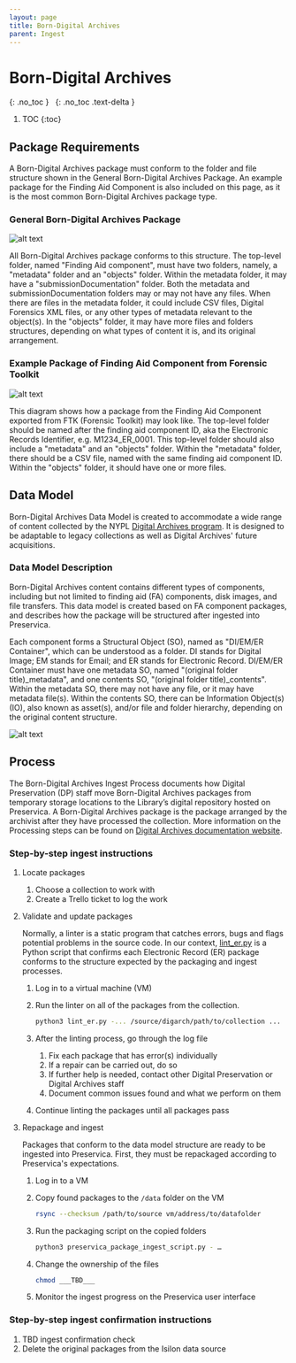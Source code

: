 ```yaml
---
layout: page
title: Born-Digital Archives
parent: Ingest
---
```


# Born-Digital Archives

{: .no_toc }
&nbsp;
{: .no_toc .text-delta }

1. TOC
{:toc}

## Package Requirements

A Born-Digital Archives package must conform to the folder and file structure shown in the General Born-Digital Archives Package.
An example package for the Finding Aid Component is also included on this page, as it is the most common Born-Digital Archives package type.

### General Born-Digital Archives Package

![alt text]({{site.baseurl}}/assets/img/DA_package_general.svg "Diagram showing the file and folder structure of a General
Born-Digital Archives Package")

All Born-Digital Archives package conforms to this structure. The top-level folder, named "Finding Aid component", must have two
folders, namely, a "metadata" folder and an "objects" folder. Within the metadata folder, it may have a "submissionDocumentation" folder.
Both the metadata and submissionDocumentation folders may or may not have any files. When there are files in the metadata folder, it could
include CSV files, Digital Forensics XML files, or any other types of metadata relevant to the object(s). In the "objects" folder, it may
have more files and folders structures, depending on what types of content it is, and its original arrangement.

### Example Package of Finding Aid Component from Forensic Toolkit

![alt text]({{site.baseurl}}/assets/img/DA_package_example_FA_Component_FTK.svg "Diagram showing the file and folder structure of an
Example Package of Finding Aid Component from FTK")

This diagram shows how a package from the Finding Aid Component exported from FTK (Forensic Toolkit) may look like. The top-level folder should
be named after the finding aid component ID, aka the Electronic Records Identifier, e.g. M1234_ER_0001. This top-level folder should also
include a "metadata" and an "objects" folder. Within the "metadata" folder, there should be a CSV file, named with the same finding aid component
ID. Within the "objects" folder, it should have one or more files.

## Data Model

Born-Digital Archives Data Model is created to accommodate a wide range of content collected by the NYPL
[Digital Archives program](https://nypl.github.io/digarch/). It is designed to be adaptable to legacy collections as well as Digital
Archives' future acquisitions.

### Data Model Description

Born-Digital Archives content contains different types of components, including but not limited to finding aid (FA) components, disk images,
and file transfers. This data model is created based on FA component packages, and describes how the package will be structured after ingested
into Preservica.

Each component forms a Structural Object (SO), named as "DI/EM/ER Container", which can be understood as a folder. DI stands for Digital Image;
EM stands for Email; and ER stands for Electronic Record. DI/EM/ER Container must have one metadata SO, named "(original folder title)_metadata",
 and one contents SO, "(original folder title)_contents". Within the metadata SO, there may not have any file, or it may have metadata file(s).
 Within the contents SO, there can be Information Object(s) (IO), also known as asset(s), and/or file and folder hierarchy, depending on the original
 content structure.

![alt text]({{site.baseurl}}/assets/img/svg_data_model_born_digital_archives.svg "Diagram using the Unified Modeling Language showing the Data Model of
the Born-Digital Archives, including the data classification and its relationships, folder names, metadata fragments, security tags")

## Process

The Born-Digital Archives Ingest Process documents how Digital Preservation (DP) staff move
Born-Digital Archives packages from temporary storage locations to the Library’s digital
repository hosted on Preservica. A Born-Digital Archives package is the package arranged
by the archivist after they have processed the collection. More information on the
Processing steps can be found on [Digital Archives documentation website](https://nypl.github.io/digarch/staging/processing.html).

### Step-by-step ingest instructions

1. Locate packages

    1. Choose a collection to work with
    2. Create a Trello ticket to log the work

2. Validate and update packages

    Normally, a linter is a static program that catches errors, bugs and flags potential problems
    in the source code. In our context, [lint_er.py](https://github.com/NYPL/prsv-tools/blob/main/bin/lint_er.py)
    is a Python script that confirms each Electronic Record (ER) package conforms to the structure
    expected by the packaging and ingest processes.

    1. Log in to a virtual machine (VM)
    2. Run the linter on all of the packages from the collection.

        ```sh
        python3 lint_er.py -... /source/digarch/path/to/collection ...
        ```

    3. After the linting process, go through the log file
       1. Fix each package that has error(s) individually
       2. If a repair can be carried out, do so
       3. If further help is needed, contact other Digital Preservation or Digital Archives staff
       4. Document common issues found and what we perform on them
    4. Continue linting the packages until all packages pass

3. Repackage and ingest

    Packages that conform to the data model structure are ready to be ingested into Preservica.
    First, they must be repackaged according to Preservica's expectations.

    1. Log in to a VM
    2. Copy found packages to the `/data` folder on the VM

        ```sh
        rsync --checksum /path/to/source vm/address/to/datafolder
        ```

    3. Run the packaging script on the copied folders

        ```sh
        python3 preservica_package_ingest_script.py - …
        ```

    4. Change the ownership of the files

        ```sh
        chmod ___TBD___
        ```

    5. Monitor the ingest progress on the Preservica user interface

### Step-by-step ingest confirmation instructions

1. TBD ingest confirmation check
2. Delete the original packages from the Isilon data source
